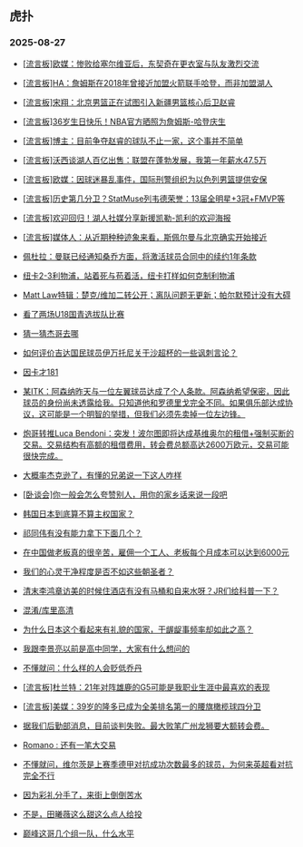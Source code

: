 ## 虎扑 
### 2025-08-27

+ [[流言板]欧媒：惨败给塞尔维亚后，东契奇在更衣室与队友激烈交流](https://bbs.hupu.com/634572241.html)

+ [[流言板]HA：詹姆斯在2018年曾接近加盟火箭联手哈登，而非加盟湖人](https://bbs.hupu.com/634571707.html)

+ [[流言板]宋翔：北京男篮正在试图引入新疆男篮核心后卫赵睿](https://bbs.hupu.com/634571792.html)

+ [[流言板]36岁生日快乐！NBA官方晒照为詹姆斯-哈登庆生](https://bbs.hupu.com/634570210.html)

+ [[流言板]博主：目前争夺赵睿的球队不止一家，这个事并不简单](https://bbs.hupu.com/634571254.html)

+ [[流言板]沃西谈湖人百亿出售：联盟在蓬勃发展，我第一年薪水47.5万](https://bbs.hupu.com/634570051.html)

+ [[流言板]欧媒：因球迷暴乱事件，国际刑警组织为以色列男篮提供安保](https://bbs.hupu.com/634572654.html)

+ [[流言板]历史第几分卫？StatMuse列韦德荣誉：13届全明星+3冠+FMVP等](https://bbs.hupu.com/634570558.html)

+ [[流言板]欢迎回归！湖人社媒分享新援凯勒-凯利的欢迎海报](https://bbs.hupu.com/634572684.html)

+ [[流言板]媒体人：从近期种种迹象来看，斯佩尔曼与北京确实开始接近](https://bbs.hupu.com/634569853.html)

+ [佩杜拉：曼联已经通知桑乔方面，将激活球员合同中的续约1年条款](https://bbs.hupu.com/634568973.html)

+ [纽卡2-3利物浦，站着死与苟着活，纽卡打样如何克制利物浦](https://bbs.hupu.com/634568695.html)

+ [Matt Law特辑：楚克/维加二转公开；离队问题无更新；帕尔默预计没有大碍](https://bbs.hupu.com/634569179.html)

+ [看了两场U18国青选拔队比赛](https://bbs.hupu.com/634565656.html)

+ [猜一猜杰哥去哪](https://bbs.hupu.com/634569822.html)

+ [如何评价吉达国民球员伊万托尼关于沙超杯的一些讽刺言论？](https://bbs.hupu.com/634566066.html)

+ [因卡才181](https://bbs.hupu.com/634569204.html)

+ [某ITK：阿森纳昨天与一位左翼球员达成了个人条款。阿森纳希望保密，因此球员的身份尚未透露给我。只知道他和罗德里戈完全不同。如果俱乐部达成协议，这可能是一个明智的举措，但我们必须先卖掉一位左边锋。](https://bbs.hupu.com/634570834.html)

+ [炮哥转推Luca Bendoni：突发！波尔图即将达成基维奥尔的租借+强制买断的交易。交易结构有高额的租借费用，转会费总额高达2600万欧元，交易可能很快完成。](https://bbs.hupu.com/634568232.html)

+ [大概率杰克逊了，有懂的兄弟说一下这人咋样](https://bbs.hupu.com/634566156.html)

+ [[卧谈会]你一般会怎么夸赞别人，用你的家乡话来说一段吧](https://bbs.hupu.com/634570962.html)

+ [韩国日本到底算不算主权国家？](https://bbs.hupu.com/634569722.html)

+ [祁同伟有没有能力拿下下面几个？](https://bbs.hupu.com/634571706.html)

+ [在中国做老板真的很辛苦，雇佣一个工人、老板每个月成本可以达到6000元](https://bbs.hupu.com/634569752.html)

+ [我们的心灵干净程度是否不如这些朝圣者？](https://bbs.hupu.com/634572133.html)

+ [清末李鸿章访美的时候住酒店有没有马桶和自来水呀？JR们给科普一下？](https://bbs.hupu.com/634572659.html)

+ [混淆/库里高清](https://bbs.hupu.com/634573129.html)

+ [为什么日本这个看起来有礼貌的国家，干龌龊事频率却如此之高？](https://bbs.hupu.com/634570812.html)

+ [我跟李景亮以前是高中同学，大家有什么想问的](https://bbs.hupu.com/634572995.html)

+ [不懂就问：什么样的人会贬低乔丹](https://bbs.hupu.com/634571126.html)

+ [[流言板]杜兰特：21年对阵雄鹿的G5可能是我职业生涯中最喜欢的表现](https://bbs.hupu.com/634573747.html)

+ [[流言板]美媒：39岁的隆多已成为全美排名第一的腰旗橄榄球四分卫](https://bbs.hupu.com/634573380.html)

+ [据我们后勤部消息，目前谈判失败。最大败笔广州龙狮要大额转会费。](https://bbs.hupu.com/634573541.html)

+ [Romano : 还有一笔大交易](https://bbs.hupu.com/634568736.html)

+ [不懂就问，维尔茨是上赛季德甲对抗成功次数最多的球员，为何来英超看对抗完全不行](https://bbs.hupu.com/634566839.html)

+ [因为彩礼分手了，来街上倒倒苦水](https://bbs.hupu.com/634573210.html)

+ [不是，田曦薇这么甜这么点人给投](https://bbs.hupu.com/634571509.html)

+ [巅峰这哥几个组一队，什么水平](https://bbs.hupu.com/634571377.html)

